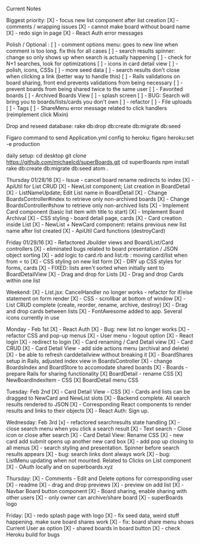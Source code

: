 Current Notes

Biggest priority:
[X] - focus new list component after list creation
[X] - comments / wrapping issues
[X] - cannot make board without board name
[X] - redo sign in page
[X] - React Auth error messages










Polish / Optional :
[ ] - comment options menu: goes to new line when comment is too long. fix this for all cases
[ ] - search results spinner: change so only shows up when search is actually happening
[ ] - check for N+1 searches, look for optimizations
[ ] - icons in card detail view
[ ] - polish, icons, CSSs
[ ] - more seed data
[ ] - search results don't close when clicking a link (better way to handle this)
[ ] - Rails validations on board sharing, front end prevents validations from being necessary
[ ] - prevent boards from being shared twice to the same user
[ ] - Favorited boards
[ ] - Archived Boards View
[ ] - splash screen
[ ] - BUG: Search will bring you to boards/lists/cards you don't own
[ ] - refactor
[ ] - File uploads
[ ] - Tags
[ ] - ShareMenu error message related to click handlers (reimplement click Mixin)

Drop and reseed database:
rake db:drop db:create db:migrate db:seed

Figaro command to send Application.yml config to heroku:
figaro heroku:set -e production

daily setup:
cd desktop
git clone https://github.com/michaelcd/superBoards.git
cd superBoards
npm install
rake db:create db:migrate db:seed
atom .

Thursday 01/28/16
[X] - Issue - cancel board rename redirects to index
[X] - ApiUtil for List CRUD
[X] - NewList component; List creation in BoardDetail
[X] - ListNameUpdate; Edit List name in BoardDetail
[X] - Change BoardsController#index to retrieve only non-archived boards
[X] - Change BoardsController#show to retrieve only non-archived lists
[X] - Implement Card component (basic list item with title to start)
[X] - Implement Board Archival
[X] - CSS styling - board detail page, cards
[X] - Card creation inside List
[X] - NewList + NewCard component: retains previous new list name after list created
[X] - ApiUtil Card functions (destroyCard)

Friday 01/29/16
[X] - Refactored Jbuilder views and Board/List/Card controllers
[X] - eliminated bugs related to board presentation / JSON object sorting
[X] - add logic to card.rb and list.rb : moving card/list when
      from < to
[X] - CSS styling on new list form
[X] - DRY up CSS styles for forms, cards
[X] - FIXED: lists aren't sorted when initially sent to BoardDetailView
[X] - Drag and drop for Lists
[X] - Drag and drop Cards within one list

Weekend:
[X] - List.jsx: CancelHandler no longer works - refactor for if/else statement on form render
[X] - CSS - scrollbar at bottom of window
[X] - List CRUD complete (create, reorder, rename, archive, destroy)
[X] - Drag and drop cards between lists
[X] - FontAwesome added to app. Several icons currently in use

Monday - Feb 1st
[X] - React Auth
[X] - Bug: new list no longer works
[X] - refactor CSS and pop-up menus
[X] - User menu - logout option
[X] - React login
[X] - redirect to login
[X] - Card renaming / Card Detail view
[X] - Card CRUD
[X] - Card Detail View - add side actions menu (archival and delete)
[X] - be able to refresh carddetailview without breaking it
[X] - BoardShares setup in Rails, adjusted index view in BoardsController
[X] - change BoardsIndex and BoardStore to accomodate shared boards
[X] - Boards - prepare Rails for sharing functionality
[X] BoardDetail - rename CSS
[X] NewBoardIndexItem - CSS
[X] BoardDetail menu CSS

Tuesday: Feb 2nd
[X] - Card Detail View - CSS
[X] - Cards and lists can be dragged to NewCard and NewList slots
[X] - Backend complete. All search results rendered to JSON
[X] - Corresponding React components to render results and links to their objects
[X] - React Auth: Sign up.

Wednesday: Feb 3rd
[x] - refactored searchresults state handling
[X] - close search menu when you click a search result
[X] - Text search - Close icon or close after search
[X] - Card Detail View: Rename CSS
[X] - new card add submit opens up another new card box
[X] - add pop up closing to all menus
[X] - search styling and presentation. Spinner before search results appears
[X] - bug: search links dont always work
[X] - bug: ListMenu updating when not mounted. Related to Clicks on List component
[X] - OAuth locally and on superboards.xyz

Thursday:
[X] - Comments - Edit and Delete options for corresponding user
[X] - readme
[X] - drag and drop previews
[X] - preview on add list
[X] - Navbar Board button component
[X] - Board sharing, enable sharing with other users
[X] - only owner can archive/share board
[X] - superBoards logo

Friday:
[X] - redo splash page with logo
[X] - fix seed data, weird stuff happening. make sure board shares work
[X] - fix: board share menu shows Current User as option
[X] - shared boards in board button
[X] - check Heroku build for bugs

